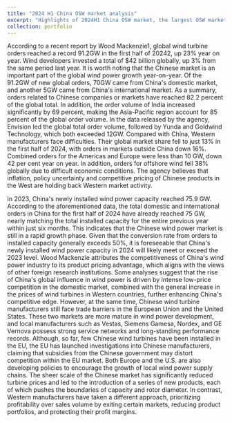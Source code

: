 ```yaml
---
title: "2024 H1 China OSW market analysis"
excerpt: "Highlights of 2024H1 China OSW market, the largest OSW market around the world"
collection: portfolio
---
```


According to a recent report by Wood Mackenzie1, global wind turbine orders reached a record 91.2GW in the first half of 20242, up 23% year on year. Wind developers invested a total of $42 billion globally, up 3% from the same period last year. It is worth noting that the Chinese market is an important part of the global wind power growth year-on-year. Of the 91.2GW of new global orders, 70GW came from China's domestic market, and another 5GW came from China's international market. As a summary, orders related to Chinese companies or markets have reached 82.2 percent of the global total. In addition, the order volume of India increased significantly by 69 percent, making the Asia-Pacific region account for 85 percent of the global order volume. In the data released by the agency, Envision led the global total order volume, followed by Yunda and Goldwind Technology, which both exceeded 12GW. Compared with China, Western manufacturers face difficulties. Their global market share fell to just 13% in the first half of 2024, with orders in markets outside China down 16%. Combined orders for the Americas and Europe were less than 10 GW, down 42 per cent year on year. In addition, orders for offshore wind fell 38% globally due to difficult economic conditions. The agency believes that inflation, policy uncertainty and competitive pricing of Chinese products in the West are holding back Western market activity.

In 2023, China's newly installed wind power capacity reached 75.9 GW. According to the aforementioned data, the total domestic and international orders in China for the first half of 2024 have already reached 75 GW, nearly matching the total installed capacity for the entire previous year within just six months. This indicates that the Chinese wind power market is still in a rapid growth phase. Given that the conversion rate from orders to installed capacity generally exceeds 50%, it is foreseeable that China's newly installed wind power capacity in 2024 will likely meet or exceed the 2023 level.
Wood Mackenzie attributes the competitiveness of China's wind power industry to its product pricing advantage, which aligns with the views of other foreign research institutions. Some analyses suggest that the rise of China's global influence in wind power is driven by intense low-price competition in the domestic market, combined with the general increase in the prices of wind turbines in Western countries, further enhancing China's competitive edge. However, at the same time, Chinese wind turbine manufacturers still face trade barriers in the European Union and the United States. These two markets are more mature in wind power development, and local manufacturers such as Vestas, Siemens Gamesa, Nordex, and GE Vernova possess strong service networks and long-standing performance records.
Although, so far, few Chinese wind turbines have been installed in the EU, the EU has launched investigations into Chinese manufacturers, claiming that subsidies from the Chinese government may distort competition within the EU market. Both Europe and the U.S. are also developing policies to encourage the growth of local wind power supply chains. The sheer scale of the Chinese market has significantly reduced turbine prices and led to the introduction of a series of new products, each of which pushes the boundaries of capacity and rotor diameter. In contrast, Western manufacturers have taken a different approach, prioritizing profitability over sales volume by exiting certain markets, reducing product portfolios, and protecting their profit margins.
